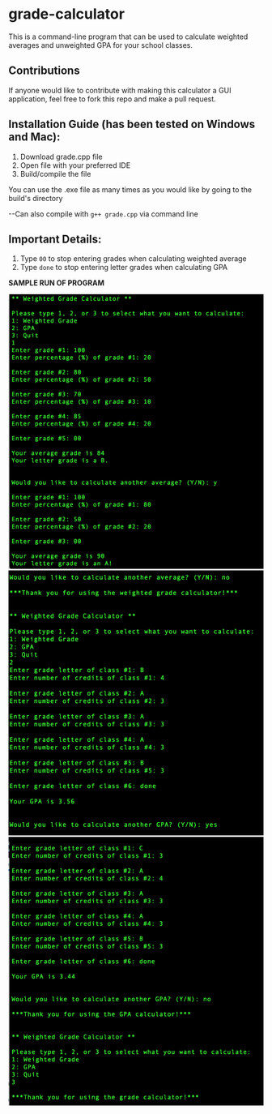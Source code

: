 # grade-calculator

This is a command-line program that can be used to calculate weighted averages and unweighted GPA for your school classes.

## Contributions
If anyone would like to contribute with making this calculator a GUI application, feel free to fork this repo and make a pull request.

## Installation Guide (has been tested on Windows and Mac):
1. Download grade.cpp file
2. Open file with your preferred IDE
3. Build/compile the file

You can use the .exe file as many times as you would like by going to the build's directory

--Can also compile with `g++ grade.cpp` via command line

## Important Details:
1. Type `00` to stop entering grades when calculating weighted average
2. Type `done` to stop entering letter grades when calculating GPA


**SAMPLE RUN OF PROGRAM**

![](Images/ScreenShot%201.png)
![](Images/ScreenShot%202.png)
![](Images/ScreenShot%203.png)

